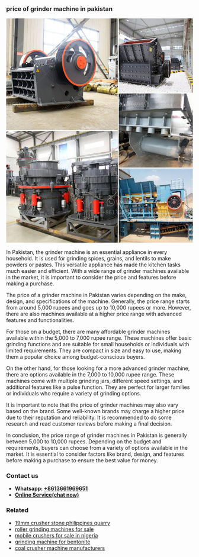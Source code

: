 <h3>price of grinder machine in pakistan</h3><img src='1706753998.jpg' alt=''><p>In Pakistan, the grinder machine is an essential appliance in every household. It is used for grinding spices, grains, and lentils to make powders or pastes. This versatile appliance has made the kitchen tasks much easier and efficient. With a wide range of grinder machines available in the market, it is important to consider the price and features before making a purchase.</p><p>The price of a grinder machine in Pakistan varies depending on the make, design, and specifications of the machine. Generally, the price range starts from around 5,000 rupees and goes up to 10,000 rupees or more. However, there are also machines available at a higher price range with advanced features and functionalities.</p><p>For those on a budget, there are many affordable grinder machines available within the 5,000 to 7,000 rupee range. These machines offer basic grinding functions and are suitable for small households or individuals with limited requirements. They are compact in size and easy to use, making them a popular choice among budget-conscious buyers.</p><p>On the other hand, for those looking for a more advanced grinder machine, there are options available in the 7,000 to 10,000 rupee range. These machines come with multiple grinding jars, different speed settings, and additional features like a pulse function. They are perfect for larger families or individuals who require a variety of grinding options.</p><p>It is important to note that the price of grinder machines may also vary based on the brand. Some well-known brands may charge a higher price due to their reputation and reliability. It is recommended to do some research and read customer reviews before making a final decision.</p><p>In conclusion, the price range of grinder machines in Pakistan is generally between 5,000 to 10,000 rupees. Depending on the budget and requirements, buyers can choose from a variety of options available in the market. It is essential to consider factors like brand, design, and features before making a purchase to ensure the best value for money.</p><h3>Contact us</h3><ul><li><strong>Whatsapp:&nbsp;<a href="https://wa.me/8613661969651">+8613661969651</a></strong></li><li><a href="https://swt.shibang-china.com/?git&amp;zhl&amp;price of grinder machine in pakistan"><strong>Online Service(chat now)</strong></a></li></ul><h3>Related</h3><ul><li><a href='19mm crusher stone philippines quarry.md'>19mm crusher stone philippines quarry</a></li><li><a href='roller grinding machines for sale.md'>roller grinding machines for sale</a></li><li><a href='mobile crushers for sale in nigeria.md'>mobile crushers for sale in nigeria</a></li><li><a href='grinding machine for bentonite.md'>grinding machine for bentonite</a></li><li><a href='coal crusher machine manufacturers.md'>coal crusher machine manufacturers</a></li></ul>
